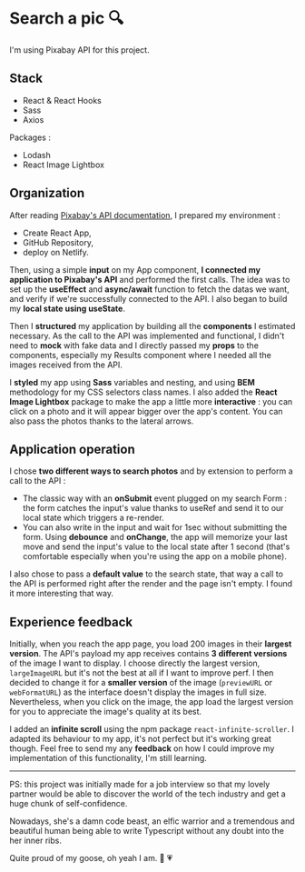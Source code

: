 # Search a pic 🔍

I'm using Pixabay API for this project.

## Stack

- React & React Hooks
- Sass
- Axios

Packages :
- Lodash
- React Image Lightbox

## Organization

After reading [Pixabay's API documentation](https://pixabay.com/api/docs/), I prepared my environment :
- Create React App,
- GitHub Repository,
- deploy on Netlify.


Then, using a simple **input** on my App component, **I connected my application to Pixabay's API** and performed the first calls. The idea was to set up the **useEffect** and **async/await** function to fetch the datas we want, and verify if we're successfully connected to the API. I also began to build my **local state using useState**.


Then I **structured** my application by building all the **components** I estimated necessary. As the call to the API was implemented and functional, I didn't need to **mock** with fake data and I directly passed my **props** to the components, especially my Results component where I needed all the images received from the API.


I **styled** my app using **Sass** variables and nesting, and using **BEM** methodology for my CSS selectors class names. I also added the **React Image Lightbox** package to make the app a little more **interactive** : you can click on a photo and it will appear bigger over the app's content. You can also pass the photos thanks to the lateral arrows.

## Application operation

I chose **two different ways to search photos** and by extension to perform a call to the API :
- The classic way with an **onSubmit** event plugged on my search Form : the form catches the input's value thanks to useRef and send it to our local state which triggers a re-render.
- You can also write in the input and wait for 1sec without submitting the form. Using **debounce** and **onChange**, the app will memorize your last move and send the input's value to the local state after 1 second (that's comfortable especially when you're using the app on a mobile phone).

I also chose to pass a **default value** to the search state, that way a call to the API is performed right after the render and the page isn't empty. I found it more interesting that way.

## Experience feedback

Initially, when you reach the app page, you load 200 images in their **largest version**. The API's payload my app receives contains **3 different versions** of the image I want to display. I choose directly the largest version, `largeImageURL` but it's not the best at all if I want to improve perf. I then decided to change it for a **smaller version** of the image (`previewURL` or `webFormatURL`) as the interface doesn't display the images in full size. Nevertheless, when you click on the image, the app load the largest version for you to appreciate the image's quality at its best.

I added an **infinite scroll** using the npm package `react-infinite-scroller`. I adapted its behaviour to my app, it's not perfect but it's working great though. Feel free to send my any **feedback** on how I could improve my implementation of this functionality, I'm still learning.


---
PS: this project was initially made for a job interview so that my lovely partner would be able to discover the world of the tech industry and get a huge chunk of self-confidence.

Nowadays, she's a damn code beast, an elfic warrior and a tremendous and beautiful human being able to write Typescript without any doubt into the her inner ribs.

Quite proud of my goose, oh yeah I am. 🤗 💗
